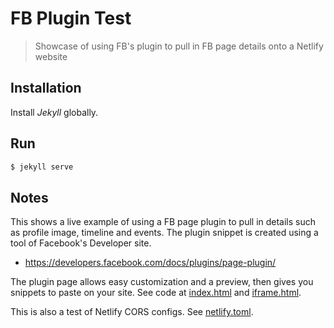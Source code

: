 # FB Plugin Test
> Showcase of using FB's plugin to pull in FB page details onto a Netlify website

## Installation

Install _Jekyll_ globally.

## Run

```bash
$ jekyll serve
```

## Notes

This shows a live example of using a FB page plugin to pull in details such as profile image, timeline and events. The plugin snippet is created using a tool of Facebook's Developer site.
- https://developers.facebook.com/docs/plugins/page-plugin/

The plugin page allows easy customization and a preview, then gives you snippets to paste on your site. See code at [index.html](/index.html) and [iframe.html](/iframe.html).

This is also a test of Netlify CORS configs. See [netlify.toml](/netlify.toml).
